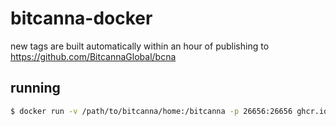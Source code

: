 # bitcanna-docker

new tags are built automatically within an hour of publishing to https://github.com/BitcannaGlobal/bcna

## running
```bash
$ docker run -v /path/to/bitcanna/home:/bitcanna -p 26656:26656 ghcr.io/mintthemoon/bitcanna-docker:v1.5.3 start
```
